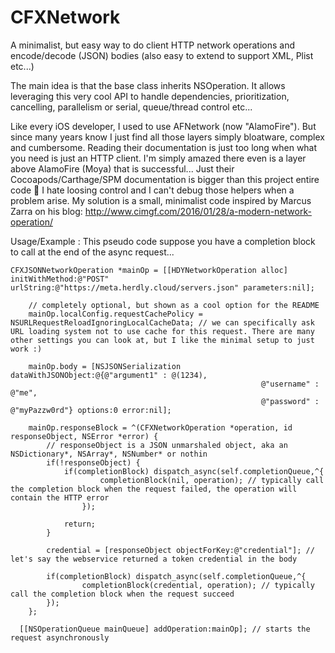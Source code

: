 # CFXNetwork
A minimalist, but easy way to do client HTTP network operations and encode/decode (JSON) bodies (also easy to extend to support XML, Plist etc...)

The main idea is that the base class inherits NSOperation. It allows leveraging this very cool API to handle dependencies, prioritization, cancelling, parallelism or serial, queue/thread control etc...

Like every iOS developer, I used to use AFNetwork (now "AlamoFire"). But since many years know I just find all those layers simply bloatware, complex and cumbersome. Reading their documentation is just too long when what you need is just an HTTP client. I'm simply amazed there even is a layer above AlamoFire (Moya) that is successful... Just their Cocoapods/Carthage/SPM documentation is bigger than this project entire code 🤣
I hate loosing control and I can't debug those helpers when a problem arise.
My solution is a small, minimalist code inspired by Marcus Zarra on his blog: http://www.cimgf.com/2016/01/28/a-modern-network-operation/

Usage/Example :
This pseudo code suppose you have a completion block to call at the end of the async request...

```
CFXJSONNetworkOperation *mainOp = [[HDYNetworkOperation alloc] initWithMethod:@"POST" urlString:@"https://meta.herdly.cloud/servers.json" parameters:nil];
    
    // completely optional, but shown as a cool option for the README
    mainOp.localConfig.requestCachePolicy = NSURLRequestReloadIgnoringLocalCacheData; // we can specifically ask URL loading system not to use cache for this request. There are many other settings you can look at, but I like the minimal setup to just work :)
    
    mainOp.body = [NSJSONSerialization dataWithJSONObject:@{@"argument1" : @(1234),
                                                        @"username" : @"me",
                                                        @"password" : @"myPazzw0rd"} options:0 error:nil];

    mainOp.responseBlock = ^(CFXNetworkOperation *operation, id responseObject, NSError *error) {        
        // responseObject is a JSON unmarshaled object, aka an NSDictionary*, NSArray*, NSNumber* or nothin
        if(!responseObject) {
            if(completionBlock) dispatch_async(self.completionQueue,^{
                    completionBlock(nil, operation); // typically call the completion block when the request failed, the operation will contain the HTTP error
                });
            
            return;
        }
                
        credential = [responseObject objectForKey:@"credential"]; // let's say the webservice returned a token credential in the body     
    
        if(completionBlock) dispatch_async(self.completionQueue,^{
                completionBlock(credential, operation); // typically call the completion block when the request succeed
        });
    };
    
  [[NSOperationQueue mainQueue] addOperation:mainOp]; // starts the request asynchronously
